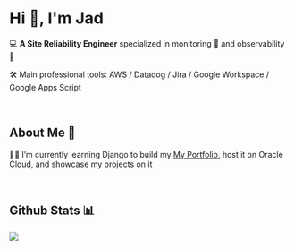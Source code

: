 # Hi 👋, I'm Jad  

💻 **A Site Reliability Engineer** specialized in monitoring 🚨 and observability 🔭 

🛠️ Main professional tools: AWS / Datadog / Jira / Google Workspace / Google Apps Script

<br>

## About Me 🙋

🧑‍💻️ I’m currently learning Django to build my <a href="https://github.com/jadrsamara/portfolio">My Portfolio</a>, host it on Oracle Cloud, and showcase my projects on it

<br>

## Github Stats 📊

<a href="https://github.com/jadrsamara/jadrsamara">
  <img align="center" src="https://github-readme-stats.vercel.app/api/top-langs/?username=JadRSamara" />
</a>
